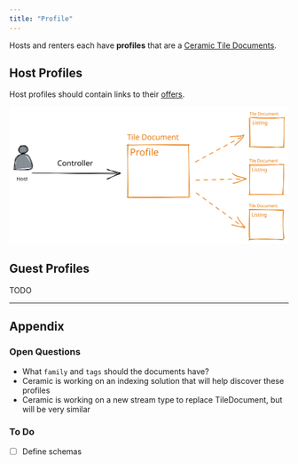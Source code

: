 ```yaml
---
title: "Profile"
---
```


Hosts and renters each have **profiles** that are a [Ceramic Tile Documents](https://developers.ceramic.network/reference/stream-programs/tile-document/).

## Host Profiles
Host profiles should contain links to their [offers](01-Offers.md).

![Host Profiles.excalidraw](../drawings/Host%20Profiles.excalidraw.svg)

## Guest Profiles
TODO

---
## Appendix
### Open Questions
- What `family` and `tags` should the documents have?
- Ceramic is working on an indexing solution that will help discover these profiles
- Ceramic is working on a new stream type to replace TileDocument, but will be very similar

### To Do
- [ ] Define schemas